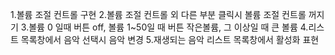 1.볼륨 조절 컨트롤 구현
2.볼륨 조절 컨트롤 외 다른 부분 클릭시 볼륨 조절 컨트롤 꺼지기
3.볼륨 0 일때 버튼 off, 볼륨 1~50일 때 버튼 작은볼륨, 그 이상일 때 큰 볼륨
4.리스트 목록창에서 음악 선택시 음악 변경
5.재생되는 음악 리스트 목록창에서 활성화 표현
